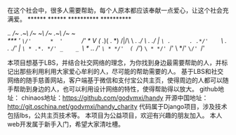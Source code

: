 在这个社会中，很多人需要帮助，每个人原本都应该奉献一点爱心，让这个社会充满爱。 ****** ****** ********** **********

 .*.    /~ .~\    /~  ~\    /~ .~\    /~  ~\
 ***   '      `\/'      *  '      `\/'      *
  V   (                .*)(               . *)
/\|/\  \            . *./  \            . *./
  |     `\ .      . .*/'    `\ .      . .*/'
  |       `\ * .*. */' _    _ `\ * .*. */'
            `\ * */'  ( `\/'*)  `\ * */'
              `\/'     \   */'    `\/'
                        `\/'

本项目想基于LBS，并结合社交网络的理念，为你找到身边最需要帮助的人，并标记出那些利用利用大家爱心牟利的人，尽可能的帮助需要的人。
基于LBS和社交网络的随手慈善网站，客户端基于微信和支付宝公共主页，使得周边的人都可以随手帮助到身边的人，也可以利用设计网络的特性，使得帮助得以放大。
github地址：
chinaos地址：https://github.com/godvmxi/handy
开源中国地址：http://git.oschina.net/godvmxi/handy_charity
代码属于Django项目，涉及技术包括lbs，公共主页技术等。
本项目为公益项目，欢迎有兴趣的朋友加入。
本人web开发属于新手入门，希望大家清吐槽。
